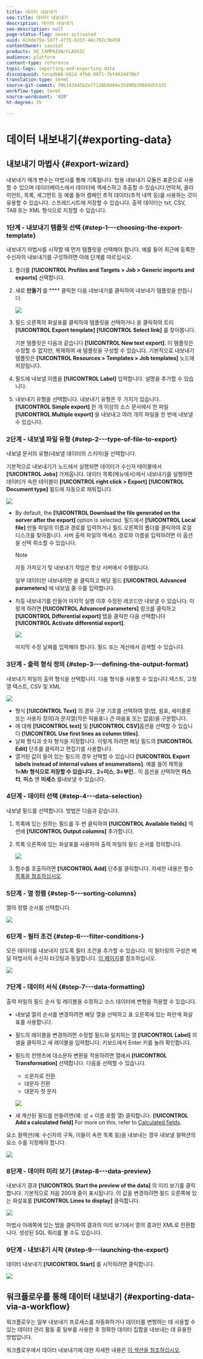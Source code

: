 ```yaml
---
title: 데이터 내보내기
seo-title: 데이터 내보내기
description: 데이터 내보내기
seo-description: null
page-status-flag: never-activated
uuid: 818de79a-587f-4735-b333-4bc702c3b450
contentOwner: sauviat
products: SG_CAMPAIGN/CLASSIC
audience: platform
content-type: reference
topic-tags: importing-and-exporting-data
discoiquuid: fecadb66-b81d-4fb6-9971-7bfd024d70b7
translation-type: tm+mt
source-git-commit: 70b143445b2e77128b9404e35d96b39694d55335
workflow-type: tm+mt
source-wordcount: '920'
ht-degree: 1%

---
```



# 데이터 내보내기{#exporting-data}

## 내보내기 마법사 {#export-wizard}

내보내기 매개 변수는 마법사를 통해 기록됩니다. 범용 내보내기 모듈은 표준으로 사용할 수 있으며 데이터베이스에서 데이터에 액세스하고 추출할 수 있습니다.연락처, 클라이언트, 목록, 세그먼트 등 예를 들어 캠페인 추적 데이터(추적 내역 등)를 사용하는 것이 유용할 수 있습니다. 스프레드시트에 저장할 수 있습니다. 출력 데이터는 txt, CSV, TAB 또는 XML 형식으로 지정할 수 있습니다.

### 1단계 - 내보내기 템플릿 선택 {#step-1---choosing-the-export-template}

내보내기 마법사를 시작할 때 먼저 템플릿을 선택해야 합니다. 예를 들어 최근에 등록한 수신자의 내보내기를 구성하려면 아래 단계를 따르십시오.

1. 폴더를 **[!UICONTROL Profiles and Targets > Job > Generic imports and exports]** 선택합니다.
1. 새로 **만들기** 를 **** 클릭한 다음 내보내기를 클릭하여 내보내기 템플릿을 만듭니다.

   ![](assets/s_ncs_user_export_wizard01.png)

1. 필드 오른쪽의 화살표를 클릭하여 템플릿을 선택하거나 을 클릭하여 트리 **[!UICONTROL Export template]** **[!UICONTROL Select link]** 를 찾아봅니다.

   기본 템플릿은 다음과 같습니다 **[!UICONTROL New text export]**. 이 템플릿은 수정할 수 없지만, 복제하여 새 템플릿을 구성할 수 있습니다. 기본적으로 내보내기 템플릿은 **[!UICONTROL Resources > Templates > Job templates]** 노드에 저장됩니다.

1. 필드에 내보낼 이름을 **[!UICONTROL Label]** 입력합니다. 설명을 추가할 수 있습니다.
1. 내보내기 유형을 선택합니다. 내보내기 유형은 두 가지가 있습니다. **[!UICONTROL Simple export]** 한 개 이상의 소스 문서에서 한 파일 **[!UICONTROL Multiple export]** 을 내보내고 여러 개의 파일을 한 번에 내보낼 수 있습니다.

### 2단계 - 내보낼 파일 유형 {#step-2---type-of-file-to-export}

내보낼 문서의 유형(내보낼 데이터의 스키마)을 선택합니다.

기본적으로 내보내기가 노드에서 실행되면 데이터가 수신자 테이블에서 **[!UICONTROL Jobs]** 가져옵니다. 데이터 목록(메뉴에서)에서 내보내기를 실행하면 데이터가 속한 테이블이 **[!UICONTROL right click > Export]** **[!UICONTROL Document type]** 필드에 자동으로 채워집니다.

![](assets/s_ncs_user_export_wizard02.png)

* By default, the **[!UICONTROL Download the file generated on the server after the export]** option is selected. 필드에서 **[!UICONTROL Local file]** 만들 파일의 이름과 경로를 입력하거나 필드 오른쪽의 폴더를 클릭하여 로컬 디스크를 찾아봅니다. 서버 출력 파일의 액세스 경로와 이름을 입력하려면 이 옵션을 선택 취소할 수 있습니다.

   >[!NOTE]
   >
   >자동 가져오기 및 내보내기 작업은 항상 서버에서 수행됩니다.
   >
   >일부 데이터만 내보내려면 을 클릭하고 해당 필드 **[!UICONTROL Advanced parameters]** 에 내보낼 줄 수를 입력합니다.

* 차등 내보내기를 만들어 마지막 실행 이후 수정된 레코드만 내보낼 수 있습니다. 이렇게 하려면 **[!UICONTROL Advanced parameters]** 링크를 클릭하고 **[!UICONTROL Differential export]** 탭을 클릭한 다음 선택합니다 **[!UICONTROL Activate differential export]**.

   ![](assets/s_ncs_user_export_wizard02_b.png)

   마지막 수정 날짜를 입력해야 합니다. 필드 또는 계산에서 검색할 수 있습니다.

### 3단계 - 출력 형식 정의 {#step-3---defining-the-output-format}

내보내기 파일의 출력 형식을 선택합니다. 다음 형식을 사용할 수 있습니다.텍스트, 고정 열 텍스트, CSV 및 XML

![](assets/s_ncs_user_export_wizard03.png)

* 형식 **[!UICONTROL Text]** 의 경우 구분 기호를 선택하여 열(탭, 쉼표, 세미콜론 또는 사용자 정의)과 문자열(작은 따옴표나 큰 따옴표 또는 없음)을 구분합니다.
* 에 대해 **[!UICONTROL text]** 및 **[!UICONTROL CSV]**&#x200B;옵션을 선택할 수 있습니다 **[!UICONTROL Use first lines as column titles]**.
* 날짜 형식과 숫자 형식을 지정합니다. 이렇게 하려면 해당 필드의 **[!UICONTROL Edit]** 단추를 클릭하고 편집기를 사용합니다.
* 열거된 값이 들어 있는 필드의 경우 선택할 수 있습니다 **[!UICONTROL Export labels instead of internal values of enumerations]**. 예를 들어 제목을 **1=Mr 형식으로 저장할 수 있습니다.**, **2=미스**, **3=부인.**. 이 옵션을 선택하면 **미스터**, **미스** 앤 **미세스** 를내보낼 수 있습니다.

### 4단계 - 데이터 선택 {#step-4---data-selection}

내보낼 필드를 선택합니다. 방법은 다음과 같습니다.

1. 목록에 있는 원하는 필드를 두 번 클릭하여 **[!UICONTROL Available fields]** 섹션에 **[!UICONTROL Output columns]** 추가합니다.
1. 목록 오른쪽에 있는 화살표를 사용하여 출력 파일의 필드 순서를 정의합니다.

   ![](assets/s_ncs_user_export_wizard04.png)

1. 함수를 호출하려면 **[!UICONTROL Add]** 단추를 클릭합니다. 자세한 내용은 함수 [목록을 참조하십시오](../../platform/using/defining-filter-conditions.md#list-of-functions).

### 5단계 - 열 정렬 {#step-5---sorting-columns}

열의 정렬 순서를 선택합니다.

![](assets/s_ncs_user_export_wizard05.png)

### 6단계 - 필터 조건 {#step-6---filter-conditions-}

모든 데이터를 내보내지 않도록 필터 조건을 추가할 수 있습니다. 이 필터링의 구성은 배달 마법사의 수신자 타깃팅과 동일합니다. [이 페이지](../../delivery/using/steps-defining-the-target-population.md)를 참조하십시오.

![](assets/s_ncs_user_export_wizard05_b.png)

### 7단계 - 데이터 서식 {#step-7---data-formatting}

출력 파일의 필드 순서 및 레이블을 수정하고 소스 데이터에 변형을 적용할 수 있습니다.

* 내보낼 열의 순서를 변경하려면 해당 열을 선택하고 표 오른쪽에 있는 파란색 화살표를 사용합니다.
* 필드의 레이블을 변경하려면 수정할 필드와 일치하는 열 **[!UICONTROL Label]** 의 셀을 클릭하고 새 레이블을 입력합니다. 키보드에서 Enter 키를 눌러 확인합니다.
* 필드의 컨텐츠에 대소문자 변환을 적용하려면 열에서 **[!UICONTROL Transformation]** 선택합니다. 다음을 선택할 수 있습니다.

   * 소문자로 전환
   * 대문자 전환
   * 대문자 첫 문자

   ![](assets/s_ncs_user_export_wizard06.png)

* 새 계산된 필드를 만들려면(예: 성 + 이름 포함 열) 클릭합니다. **[!UICONTROL Add a calculated field]** For more on this, refer to [Calculated fields](../../platform/using/importing-data.md#calculated-fields).

요소 컬렉션(예: 수신자의 구독, 이들이 속한 목록 등)을 내보내는 경우 내보낼 컬렉션의 요소 수를 지정해야 합니다.

![](assets/s_ncs_user_export_wizard06_c.png)

### 8단계 - 데이터 미리 보기 {#step-8---data-preview}

내보내기 결과 **[!UICONTROL Start the preview of the data]** 의 미리 보기를 클릭합니다. 기본적으로 처음 200개 줄이 표시됩니다. 이 값을 변경하려면 필드 오른쪽에 있는 화살표를 **[!UICONTROL Lines to display]** 클릭합니다.

![](assets/s_ncs_user_export_wizard07.png)

마법사 아래쪽에 있는 탭을 클릭하여 결과의 미리 보기에서 열의 결과인 XML로 전환합니다. 생성된 SQL 쿼리를 볼 수도 있습니다.

### 9단계 - 내보내기 시작 {#step-9---launching-the-export}

데이터 내보내기 **[!UICONTROL Start]** 를 시작하려면 클릭합니다.

![](assets/s_ncs_user_export_wizard08.png)

## 워크플로우를 통해 데이터 내보내기 {#exporting-data-via-a-workflow}

워크플로우는 일부 내보내기 프로세스를 자동화하거나 데이터를 변형하는 데 사용할 수 있는 데이터 관리 활동 중 일부를 사용한 후 정확한 데이터 집합을 내보내는 데 유용한 방법입니다.

워크플로우에서 데이터 내보내기에 대한 자세한 내용은 [이 섹션을 참조하십시오](../../workflow/using/how-to-use-workflow-data.md).

